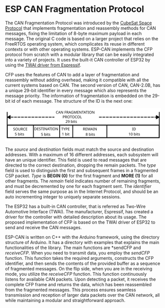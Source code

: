 # ESP CAN Fragmentation Protocol

The CAN Fragmentation Protocol was introduced by the [CubeSat Space Protocol](https://github.com/libcsp/libcsp) that implements fragmentation and reassembly methods for CAN messages, fixing the limitation of 8-byte maximum payload in each message. The original C code is based on a larger project that relies on the FreeRTOS operating system, which complicates its reuse in different contexts or with other operating systems. ESP-CAN implements the CFP protocol from scratch with a modular library that can be easily integrated into a variety of projects. It uses the built-it CAN controller of ESP32 by using the [TWAI driver from Espressif](https://docs.espressif.com/projects/esp-idf/en/latest/esp32/api-reference/peripherals/twai.html).

CFP uses the features of CAN to add a layer of fragmentation and reassembly without adding overhead, making it compatible with all the current systems based on CAN. The second version of CAN, CAN-2.0B, has a unique 29-bit identifier in every message which also represents the message priority. The information of fragmentation is embedded on the 29-bit id of each message. The structure of the ID is the next one:

![](./pics/CAN_Comm.svg)

The *source* and *destination* fields must match the source and destination addresses. With a maximum of 16 different addresses, each subsystem will have an unique identifier. This field is used to read messages that are directed to the correct destination, dropping the remain packets. The *type* field is used to distinguish the first and subsequent frames in a fragmented CSP packet. *Type* is **BEGIN (0)** for the first fragment and **MORE (1)** for all other fragments. The *remain* field indicates number of remaining fragments, and must be decremented by one for each fragment sent. The *identifier* field serves the same purpose as in the Internet Protocol, and should be an auto incrementing integer to uniquely separate sessions.

The ESP32 has a built-in CAN controller, that is referred as Two-Wire Automotive Interface (TWAI). The manufacturer, Espressif, has created a driver for the controller with detailed description about its usage. The proposed implementation of CFP is based on the TWAI driver of ESP32 to send and receive the CAN messages.

ESP-CAN is written on C++ with the Arduino framework, using the directory structure of Arduino. It has a directory with examples that explains the main functionalities of the library. The main functions are *sendCFP and *receiveCFP*. When you need to transmit data, you employ the *sendCFP* function. This function takes the required arguments, constructs the CFP identifier, and then sends the contents of the provided buffer as a sequence of fragmented messages. On the flip side, when you are in the receiving mode, you utilize the *receiveCFP* function. This function continuously listens for available CAN packets. Upon detecting a packet, it receives the complete CFP frame and returns the data, which has been reassembled from the fragmented messages. This process ensures seamless transmission and reception of larger data packets over the CAN network, all while maintaining a modular and straightforward approach.